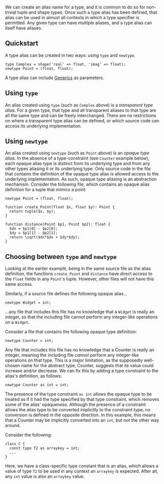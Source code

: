 We can create an alias name for a type, and it is common to do so for non-trivial tuple and shape types.  Once such a type alias has been defined,
that alias can be used in almost all contexts in which a type specifier is permitted.  Any given type can have multiple aliases, and a type alias
can itself have aliases.

## Quickstart
A type alias can be created in two ways: using `type` and `newtype`.

```Hack
type Complex = shape('real' => float, 'imag' => float);
newtype Point = (float, float);
```

A type alias can include [Generics](/hack/generics/introduction) as parameters.

## Using `type`
An alias created using `type` (such as `Complex` above) is a *transparent type alias*. For a given type, that type and all transparent aliases
to that type are all the same type and can be freely interchanged. There are no restrictions on where a transparent type alias can be defined,
or which source code can access its underlying implementation.

## Using `newtype`
An alias created using `newtype` (such as `Point` above) is an *opaque type alias*. In the absence of a type-constraint (see `Counter`
example below), each opaque alias type is distinct from its underlying type and from any other types aliasing it or its underlying type.
Only source code in the file that contains the definition of the opaque type alias is allowed access to the underlying implementation. As
such, opaque type aliasing is an abstraction mechanism. Consider the following file, which contains an opaque alias definition for a tuple
that mimics a point:

```Hack
newtype Point = (float, float);

function create_Point(float $x, float $y): Point {
  return tuple($x, $y);
}

function distance(Point $p1, Point $p2): float {
  $dx = $p1[0] - $p2[0];
  $dy = $p1[1] - $p2[1];
  return \sqrt($dx*$dx + $dy*$dy);
}
```

## Choosing between `type` and `newtype`

Looking at the earlier example, being in the same source file as the alias definition, the functions `create_Point` and `distance` have direct access to the `float` fields in any `Point`'s tuple. However, other files will not have this same access.

Similarly, if a source file defines the following opaque alias...

```Hack
newtype Widget = int;
```

...any file that includes this file has no knowledge that a `Widget` is really an integer, so that the including file cannot perform any
integer-like operations on a `Widget`.

Consider a file that contains the following opaque type definition:

```Hack
newtype Counter = int;
```

Any file that includes this file has no knowledge that a Counter is really an integer, meaning the including file *cannot* perform any
integer-like operations on that type. This is a major limitation, as the supposedly well-chosen name for the abstract type, Counter,
suggests that its value could increase and/or decrease. We can fix this by adding a type constraint to the alias's definition, as follows:

```Hack
newtype Counter as int = int;
```

The presence of the type constraint `as int` allows the opaque type to be treated as if it had the type specified by that type constraint,
which removes some of the alias' opaqueness. Although the presence of a constraint allows the alias type to be converted implicitly to the
constraint type, no conversion is defined in the opposite direction. In this example, this means that a Counter may be implicitly converted
into an `int`, but not the other way around.

Consider the following:

```Hack
class C {
  const type T2 as arraykey = int;
  ...
}
```

Here, we have a class-specific type constant that is an alias, which allows a value of type `T2` to be used in any context an `arraykey`
is expected. After all, any `int` value is also an `arraykey` value.
